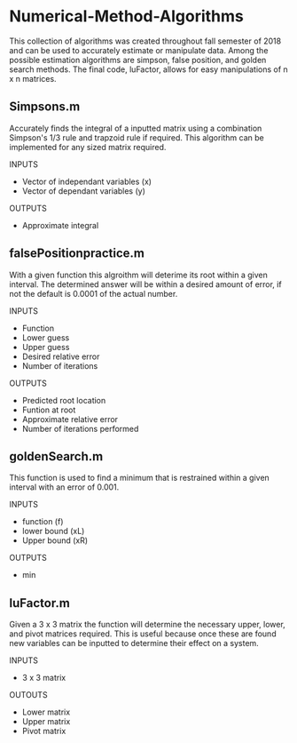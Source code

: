# Numerical-Method-Algorithms
This collection of algorithms was created throughout fall semester of 2018 and can be used to accurately estimate or manipulate data. Among the possible estimation algorithms are simpson, false position, and golden search methods. The final code, luFactor, allows for easy manipulations of n x n matrices. 
## Simpsons.m
Accurately finds the integral of a inputted matrix using a combination Simpson's 1/3 rule and trapzoid rule if required. This algorithm can be implemented for any sized matrix required.

  INPUTS
  - Vector of independant variables (x)
  - Vector of dependant variables (y)
  
  OUTPUTS
  - Approximate integral

## falsePositionpractice.m
With a given function this algroithm will deterime its root within a given interval. The determined answer will be within a desired amount of error, if not the default is 0.0001 of the actual number.

  INPUTS
  - Function
  - Lower guess
  - Upper guess
  - Desired relative error
  - Number of iterations
 
  OUTPUTS
  - Predicted root location
  - Funtion at root
  - Approximate relative error
  - Number of iterations performed

## goldenSearch.m
This function is used to find a minimum that is restrained within a given interval with an error of 0.001.

  INPUTS
  - function (f)
  - lower bound (xL)
  - Upper bound (xR)
  
  OUTPUTS
  - min 
  
## luFactor.m
Given a 3 x 3 matrix the function will determine the necessary upper, lower, and pivot matrices required. This is useful because once these are found new variables can be inputted to determine their effect on a system.

  INPUTS
  - 3 x 3 matrix
  
  OUTOUTS
  - Lower matrix
  - Upper matrix
  - Pivot matrix
